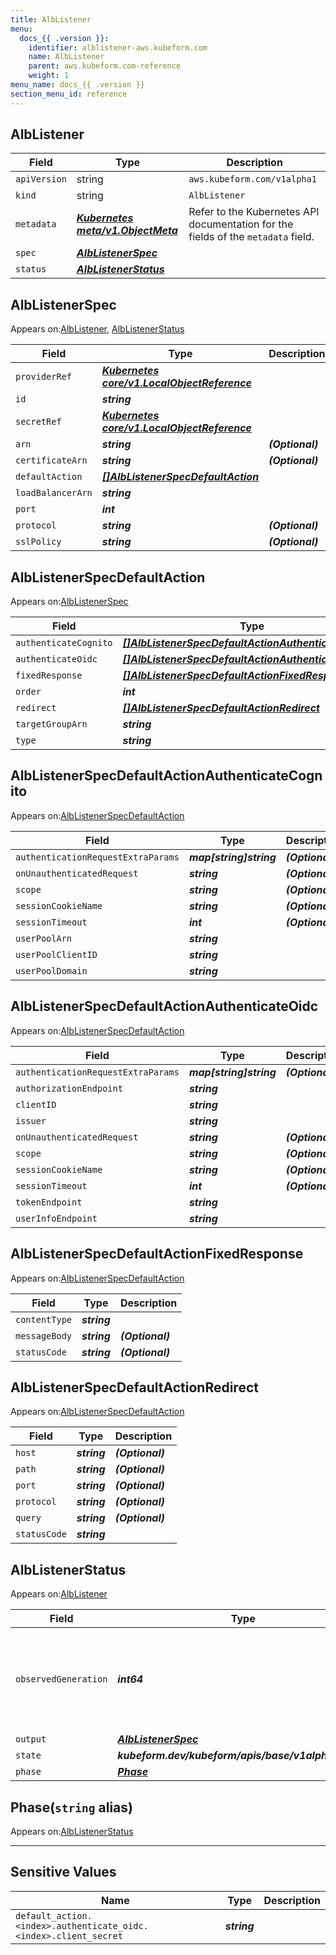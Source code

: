 ```yaml
---
title: AlbListener
menu:
  docs_{{ .version }}:
    identifier: alblistener-aws.kubeform.com
    name: AlbListener
    parent: aws.kubeform.com-reference
    weight: 1
menu_name: docs_{{ .version }}
section_menu_id: reference
---
```


## AlbListener
| Field | Type | Description |
| ------ | ----- | ----------- |
| `apiVersion` | string | `aws.kubeform.com/v1alpha1` |
|    `kind` | string | `AlbListener` |
| `metadata` | ***[Kubernetes meta/v1.ObjectMeta](https://kubernetes.io/docs/reference/generated/kubernetes-api/v1.13/#objectmeta-v1-meta)***|Refer to the Kubernetes API documentation for the fields of the `metadata` field.|
| `spec` | ***[AlbListenerSpec](#alblistenerspec)***||
| `status` | ***[AlbListenerStatus](#alblistenerstatus)***||
## AlbListenerSpec

Appears on:[AlbListener](#alblistener), [AlbListenerStatus](#alblistenerstatus)

| Field | Type | Description |
| ------ | ----- | ----------- |
| `providerRef` | ***[Kubernetes core/v1.LocalObjectReference](https://kubernetes.io/docs/reference/generated/kubernetes-api/v1.13/#localobjectreference-v1-core)***||
| `id` | ***string***||
| `secretRef` | ***[Kubernetes core/v1.LocalObjectReference](https://kubernetes.io/docs/reference/generated/kubernetes-api/v1.13/#localobjectreference-v1-core)***||
| `arn` | ***string***| ***(Optional)*** |
| `certificateArn` | ***string***| ***(Optional)*** |
| `defaultAction` | ***[[]AlbListenerSpecDefaultAction](#alblistenerspecdefaultaction)***||
| `loadBalancerArn` | ***string***||
| `port` | ***int***||
| `protocol` | ***string***| ***(Optional)*** |
| `sslPolicy` | ***string***| ***(Optional)*** |
## AlbListenerSpecDefaultAction

Appears on:[AlbListenerSpec](#alblistenerspec)

| Field | Type | Description |
| ------ | ----- | ----------- |
| `authenticateCognito` | ***[[]AlbListenerSpecDefaultActionAuthenticateCognito](#alblistenerspecdefaultactionauthenticatecognito)***| ***(Optional)*** |
| `authenticateOidc` | ***[[]AlbListenerSpecDefaultActionAuthenticateOidc](#alblistenerspecdefaultactionauthenticateoidc)***| ***(Optional)*** |
| `fixedResponse` | ***[[]AlbListenerSpecDefaultActionFixedResponse](#alblistenerspecdefaultactionfixedresponse)***| ***(Optional)*** |
| `order` | ***int***| ***(Optional)*** |
| `redirect` | ***[[]AlbListenerSpecDefaultActionRedirect](#alblistenerspecdefaultactionredirect)***| ***(Optional)*** |
| `targetGroupArn` | ***string***| ***(Optional)*** |
| `type` | ***string***||
## AlbListenerSpecDefaultActionAuthenticateCognito

Appears on:[AlbListenerSpecDefaultAction](#alblistenerspecdefaultaction)

| Field | Type | Description |
| ------ | ----- | ----------- |
| `authenticationRequestExtraParams` | ***map[string]string***| ***(Optional)*** |
| `onUnauthenticatedRequest` | ***string***| ***(Optional)*** |
| `scope` | ***string***| ***(Optional)*** |
| `sessionCookieName` | ***string***| ***(Optional)*** |
| `sessionTimeout` | ***int***| ***(Optional)*** |
| `userPoolArn` | ***string***||
| `userPoolClientID` | ***string***||
| `userPoolDomain` | ***string***||
## AlbListenerSpecDefaultActionAuthenticateOidc

Appears on:[AlbListenerSpecDefaultAction](#alblistenerspecdefaultaction)

| Field | Type | Description |
| ------ | ----- | ----------- |
| `authenticationRequestExtraParams` | ***map[string]string***| ***(Optional)*** |
| `authorizationEndpoint` | ***string***||
| `clientID` | ***string***||
| `issuer` | ***string***||
| `onUnauthenticatedRequest` | ***string***| ***(Optional)*** |
| `scope` | ***string***| ***(Optional)*** |
| `sessionCookieName` | ***string***| ***(Optional)*** |
| `sessionTimeout` | ***int***| ***(Optional)*** |
| `tokenEndpoint` | ***string***||
| `userInfoEndpoint` | ***string***||
## AlbListenerSpecDefaultActionFixedResponse

Appears on:[AlbListenerSpecDefaultAction](#alblistenerspecdefaultaction)

| Field | Type | Description |
| ------ | ----- | ----------- |
| `contentType` | ***string***||
| `messageBody` | ***string***| ***(Optional)*** |
| `statusCode` | ***string***| ***(Optional)*** |
## AlbListenerSpecDefaultActionRedirect

Appears on:[AlbListenerSpecDefaultAction](#alblistenerspecdefaultaction)

| Field | Type | Description |
| ------ | ----- | ----------- |
| `host` | ***string***| ***(Optional)*** |
| `path` | ***string***| ***(Optional)*** |
| `port` | ***string***| ***(Optional)*** |
| `protocol` | ***string***| ***(Optional)*** |
| `query` | ***string***| ***(Optional)*** |
| `statusCode` | ***string***||
## AlbListenerStatus

Appears on:[AlbListener](#alblistener)

| Field | Type | Description |
| ------ | ----- | ----------- |
| `observedGeneration` | ***int64***| ***(Optional)*** Resource generation, which is updated on mutation by the API Server.|
| `output` | ***[AlbListenerSpec](#alblistenerspec)***| ***(Optional)*** |
| `state` | ***kubeform.dev/kubeform/apis/base/v1alpha1.State***| ***(Optional)*** |
| `phase` | ***[Phase](#phase)***| ***(Optional)*** |
## Phase(`string` alias)

Appears on:[AlbListenerStatus](#alblistenerstatus)

---
## Sensitive Values
| Name | Type | Description |
|------|------|-------------|
| `default_action.<index>.authenticate_oidc.<index>.client_secret` | ***string*** ||
